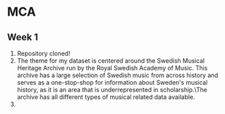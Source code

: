 # MCA

## Week 1
1. Repository cloned!
2. The theme for my dataset is centered around the Swedish Musical Heritage Archive run by the Royal Swedish Academy of Music. This archive has a large selection of Swedish music from across history and serves as a one-stop-shop for information about Sweden's musical history, as it is an area that is underrepresented in scholarship.\The archive has all different types of musical related data available. 
3. 
